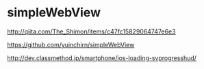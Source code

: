 # simpleWebView

http://qiita.com/The_Shimon/items/c47fc15829064747e6e3

https://github.com/yuinchirn/simpleWebView

http://dev.classmethod.jp/smartphone/ios-loading-svprogresshud/

